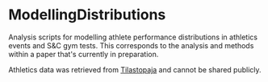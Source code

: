 # ModellingDistributions

Analysis scripts for modelling athlete performance distributions in athletics events and S&C gym tests. This corresponds to the analysis and methods within a paper that's currently in preparation. 

Athletics data was retrieved from [Tilastopaja](https://www.tilastopaja.info) and cannot be shared publicly. 
